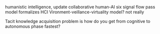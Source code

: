humanistic intelligence, update collaborative human-AI
six signal flow pass model formalizes HCI
Vironment-veillance-virtuality model? not really

Tacit knowledge acquisition problem is how do you get from cognitive to autonomous phase fastest?
